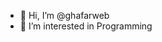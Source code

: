- 👋 Hi, I’m @ghafarweb
- 👀 I’m interested in Programming
<!-- - 🌱 I’m currently learning ... -->
<!-- - 💞️ I’m looking to collaborate on ... -->
<!-- - 📫 How to reach me ... -->

<!---
ghafarweb/ghafarweb is a ✨ special ✨ repository because its `README.md` (this file) appears on your GitHub profile.
You can click the Preview link to take a look at your changes.
--->
